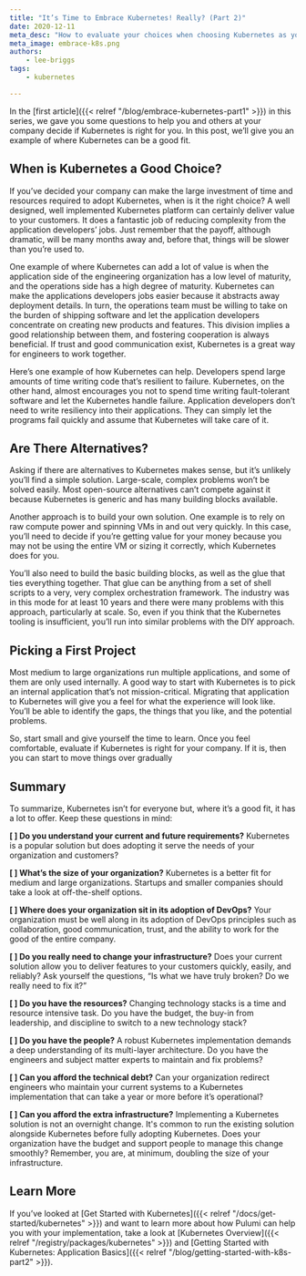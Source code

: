 ```yaml
---
title: "It’s Time to Embrace Kubernetes! Really? (Part 2)"
date: 2020-12-11
meta_desc: "How to evaluate your choices when choosing Kubernetes as your application platform."
meta_image: embrace-k8s.png
authors:
    - lee-briggs
tags:
    - kubernetes

---
```


In the [first article]({{< relref "/blog/embrace-kubernetes-part1" >}}) in this series,  we gave you some questions to help you and others at your company decide if Kubernetes is right for you. In this post, we’ll give you an example of where Kubernetes can be a good fit.

<!--more-->

## When is Kubernetes a Good Choice?

If you’ve decided your company can make the large investment of time and resources required to adopt Kubernetes, when is it the right choice? A well designed, well implemented Kubernetes platform can certainly deliver value to your customers. It does a fantastic job of reducing complexity from the application developers’ jobs. Just remember that the payoff, although dramatic, will be many months away and, before that, things will be slower than you’re used to.

One example of where Kubernetes can add a lot of value is when the application side of the engineering organization has a low level of maturity, and the operations side has a high degree of maturity. Kubernetes can make the applications developers jobs easier because it abstracts away deployment details. In turn, the operations team must be willing to take on the burden of shipping software and let the application developers concentrate on creating new products and features. This division implies a good relationship between them, and fostering cooperation is always beneficial. If trust and good communication exist, Kubernetes is a great way for engineers to work together.

Here’s one example of how Kubernetes can help. Developers spend large amounts of time writing code that’s resilient to failure. Kubernetes, on the other hand, almost encourages you not to spend time writing fault-tolerant software and let the Kubernetes handle failure. Application developers don’t need to write resiliency into their applications. They can simply let the programs fail quickly and assume that Kubernetes will take care of it.

## Are There Alternatives?

Asking if there are alternatives to Kubernetes makes sense, but it’s unlikely you’ll find a simple solution. Large-scale, complex problems won’t be solved easily. Most open-source alternatives can’t compete against it because Kubernetes is generic and has many building blocks available.

Another approach is to build your own solution. One example is to rely on raw compute power and spinning VMs in and out very quickly. In this case, you’ll need to decide if you’re getting value for your money because you may not be using the entire VM or sizing it correctly, which Kubernetes does for you.

You’ll also need to build the basic building blocks, as well as the glue that ties everything together. That glue can be anything from a set of shell scripts to a very, very complex orchestration framework. The industry was in this mode for at least 10 years and there were many problems with this approach, particularly at scale. So, even if you think that the Kubernetes tooling is insufficient, you’ll run into similar problems with the DIY approach.

## Picking a First Project

Most medium to large organizations run multiple applications, and some of them are only used internally. A good way to start with Kubernetes is to pick an internal application that’s not mission-critical. Migrating that application to Kubernetes will give you a feel for what the experience will look like. You’ll be able to identify the gaps, the things that you like, and the potential problems.

So, start small and give yourself the time to learn. Once you feel comfortable, evaluate if Kubernetes is right for your company. If it is, then you can start to move things over gradually

## Summary

To summarize, Kubernetes isn’t for everyone but, where it’s a good fit, it has a lot to offer. Keep these questions  in mind:

**[ ] Do you understand your current and future requirements?**
Kubernetes is a popular solution but does adopting it serve the needs of your organization and customers?

**[ ] What’s the size of your organization?**
Kubernetes is a better fit for medium and large organizations. Startups and smaller  companies should take a look at off-the-shelf options.

**[ ] Where does your organization sit in its adoption of DevOps?**
Your organization must be well along in its adoption of DevOps principles such as collaboration, good communication, trust, and the ability to work for the good of the entire company.

**[ ] Do you really need to change your infrastructure?**
Does your current solution allow you to deliver features to your customers quickly, easily, and reliably? Ask yourself the questions, “Is what we have truly broken? Do we really need to fix it?”

**[ ] Do you have the resources?**
Changing technology stacks is a time and resource intensive task. Do you have the budget, the buy-in from leadership, and discipline to switch to a new technology stack?

**[ ] Do you have the people?**
A robust Kubernetes implementation demands a deep understanding of its multi-layer architecture. Do you have the engineers and subject matter experts to maintain and fix problems?

**[ ] Can you afford the technical debt?**
Can your organization redirect engineers who maintain your current systems to a Kubernetes implementation that can take a year or more before it’s operational?

**[ ] Can you afford the extra infrastructure?**
Implementing a Kubernetes solution is not an overnight change. It's common to run the existing solution alongside Kubernetes before fully adopting Kubernetes. Does your organization have the budget and support people to manage this change smoothly? Remember, you are, at minimum, doubling the size of your infrastructure.

## Learn More

If you’ve looked at [Get Started with Kubernetes]({{< relref "/docs/get-started/kubernetes" >}}) and want to learn more about how Pulumi can help you with your implementation, take a look at [Kubernetes Overview]({{< relref "/registry/packages/kubernetes" >}}) and [Getting Started with Kubernetes: Application Basics]({{< relref "/blog/getting-started-with-k8s-part2" >}}).
